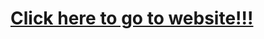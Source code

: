[Click here to go to website!!!](http://theboss15.github.io)
============================================================
